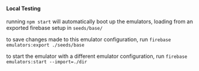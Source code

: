 

#### Local Testing




running `npm start` will automatically boot up the emulators, loading from an exported firebase 
setup in `seeds/base/`

to save changes made to this emulator configuration, run `firebase emulators:export ./seeds/base`

to start the emulator with a different emulator configuration, run `firebase emulators:start --import=./dir`
